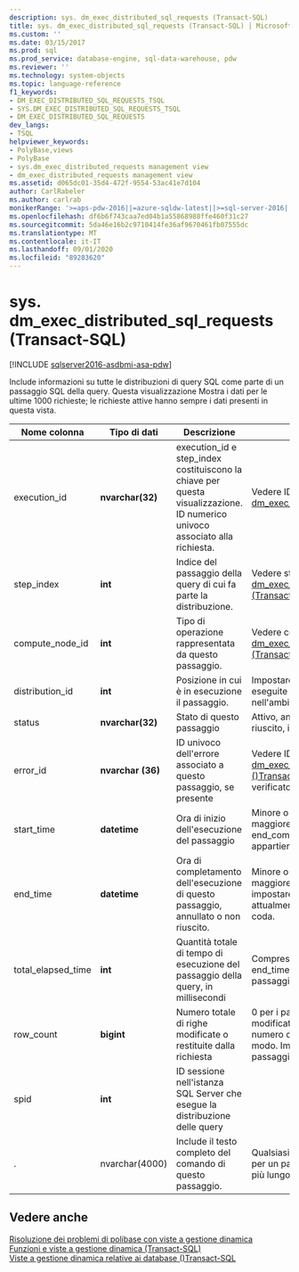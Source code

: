 ```yaml
---
description: sys. dm_exec_distributed_sql_requests (Transact-SQL)
title: sys. dm_exec_distributed_sql_requests (Transact-SQL) | Microsoft Docs
ms.custom: ''
ms.date: 03/15/2017
ms.prod: sql
ms.prod_service: database-engine, sql-data-warehouse, pdw
ms.reviewer: ''
ms.technology: system-objects
ms.topic: language-reference
f1_keywords:
- DM_EXEC_DISTRIBUTED_SQL_REQUESTS_TSQL
- SYS.DM_EXEC_DISTRIBUTED_SQL_REQUESTS_TSQL
- DM_EXEC_DISTRIBUTED_SQL_REQUESTS
dev_langs:
- TSQL
helpviewer_keywords:
- PolyBase,views
- PolyBase
- sys.dm_exec_distributed_requests management view
- dm_exec_distributed_requests management view
ms.assetid: d065dc01-35d4-472f-9554-53ac41e7d104
author: CarlRabeler
ms.author: carlrab
monikerRange: '>=aps-pdw-2016||=azure-sqldw-latest||>=sql-server-2016||=sqlallproducts-allversions||>=sql-server-linux-2017||=azuresqldb-mi-current'
ms.openlocfilehash: df6b6f743caa7ed04b1a55868988ffe460f31c27
ms.sourcegitcommit: 5da46e16b2c9710414fe36af9670461fb07555dc
ms.translationtype: MT
ms.contentlocale: it-IT
ms.lasthandoff: 09/01/2020
ms.locfileid: "89283620"
---
```

# <a name="sysdm_exec_distributed_sql_requests-transact-sql"></a>sys. dm_exec_distributed_sql_requests (Transact-SQL)
[!INCLUDE [sqlserver2016-asdbmi-asa-pdw](../../includes/applies-to-version/sqlserver2016-asdbmi-asa-pdw.md)]

  Include informazioni su tutte le distribuzioni di query SQL come parte di un passaggio SQL della query.  Questa visualizzazione Mostra i dati per le ultime 1000 richieste; le richieste attive hanno sempre i dati presenti in questa vista.  
  
|Nome colonna|Tipo di dati|Descrizione|Range|  
|-----------------|---------------|-----------------|-----------|  
|execution_id|**nvarchar(32)**|execution_id e step_index costituiscono la chiave per questa visualizzazione. ID numerico univoco associato alla richiesta.|Vedere ID in [sys. dm_exec_requests &#40;Transact-SQL&#41;](../../relational-databases/system-dynamic-management-views/sys-dm-exec-requests-transact-sql.md)|  
|step_index|**int**|Indice del passaggio della query di cui fa parte la distribuzione.|Vedere step_index in [sys. dm_exec_distributed_request_steps &#40;Transact-SQL&#41;](../../relational-databases/system-dynamic-management-views/sys-dm-exec-distributed-request-steps-transact-sql.md).|  
|compute_node_id|**int**|Tipo di operazione rappresentata da questo passaggio.|Vedere compute_node_id in [sys. dm_exec_compute_nodes &#40;Transact-SQL&#41;](../../relational-databases/system-dynamic-management-views/sys-dm-exec-compute-nodes-transact-sql.md).|  
|distribution_id|**int**|Posizione in cui è in esecuzione il passaggio.|Impostare su-1 per le richieste eseguite nell'ambito del nodo, non nell'ambito di distribuzione.|  
|status|**nvarchar(32)**|Stato di questo passaggio|Attivo, annullato, completato, non riuscito, in coda|  
|error_id|**nvarchar (36)**|ID univoco dell'errore associato a questo passaggio, se presente|Vedere ID di [sys. dm_exec_compute_node_errors &#40;&#41;Transact-SQL ](../../relational-databases/system-dynamic-management-views/sys-dm-exec-compute-node-errors-transact-sql.md), null se non si è verificato alcun errore.|  
|start_time|**datetime**|Ora di inizio dell'esecuzione del passaggio|Minore o uguale all'ora corrente e maggiore o uguale a end_compile_time della query a cui appartiene questo passaggio.|  
|end_time|**datetime**|Ora di completamento dell'esecuzione di questo passaggio, annullato o non riuscito.|Minore o uguale all'ora corrente e maggiore o uguale a start_time, impostare su NULL per i passaggi attualmente in esecuzione o in coda.|  
|total_elapsed_time|**int**|Quantità totale di tempo di esecuzione del passaggio della query, in millisecondi|Compreso tra 0 e la differenza tra end_time e start_time. 0 per i passaggi in coda.|  
|row_count|**bigint**|Numero totale di righe modificate o restituite dalla richiesta|0 per i passaggi che non sono stati modificati o restituiscono dati, il numero di righe interessate in altro modo. Impostare su-1 per i passaggi DMS.|  
|spid|**int**|ID sessione nell'istanza SQL Server che esegue la distribuzione delle query||  
|.|nvarchar(4000)|Include il testo completo del comando di questo passaggio.|Qualsiasi stringa di richiesta valida per un passaggio. Troncato se è più lungo di 4000 caratteri.|  
  
## <a name="see-also"></a>Vedere anche  
 [Risoluzione dei problemi di polibase con viste a gestione dinamica](https://msdn.microsoft.com/library/ce9078b7-a750-4f47-b23e-90b83b783d80)   
 [Funzioni e viste a gestione dinamica &#40;Transact-SQL&#41;](~/relational-databases/system-dynamic-management-views/system-dynamic-management-views.md)   
 [Viste a gestione dinamica relative ai database &#40;&#41;Transact-SQL ](../../relational-databases/system-dynamic-management-views/database-related-dynamic-management-views-transact-sql.md)  
  
  
